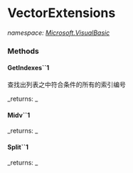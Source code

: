 ﻿
# VectorExtensions
_namespace: [Microsoft.VisualBasic](N-Microsoft.VisualBasic.md)_



### Methods

#### GetIndexes``1
查找出列表之中符合条件的所有的索引编号

_returns: _
#### Midv``1


_returns: _
#### Split``1


_returns: _



